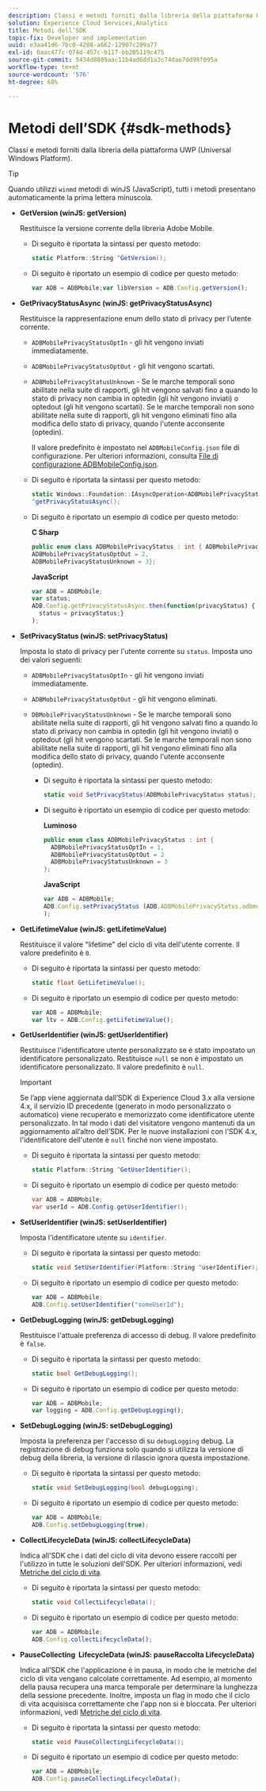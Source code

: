 ```yaml
---
description: Classi e metodi forniti dalla libreria della piattaforma UWP (Universal Windows Platform).
solution: Experience Cloud Services,Analytics
title: Metodi dell’SDK
topic-fix: Developer and implementation
uuid: e3aa41d6-7bc0-4208-a662-12907c209a77
exl-id: 0aac477c-074d-457c-b117-bb205119c475
source-git-commit: 5434d8809aac11b4ad6dd1a3c74dae7dd98f095a
workflow-type: tm+mt
source-wordcount: '576'
ht-degree: 68%

---
```


# Metodi dell’SDK {#sdk-methods}

Classi e metodi forniti dalla libreria della piattaforma UWP (Universal Windows Platform).

>[!TIP]
>
>Quando utilizzi `winmd` metodi di winJS (JavaScript), tutti i metodi presentano automaticamente la prima lettera minuscola.

* **GetVersion (winJS: getVersion)**

   Restituisce la versione corrente della libreria Adobe Mobile.

   * Di seguito è riportata la sintassi per questo metodo:

      ```csharp
      static Platform::String ^GetVersion();
      ```

   * Di seguito è riportato un esempio di codice per questo metodo:

      ```js
      var ADB = ADBMobile;var libVersion = ADB.Config.getVersion();
      ```

* **GetPrivacyStatusAsync (winJS: getPrivacyStatusAsync)**

   Restituisce la rappresentazione enum dello stato di privacy per l’utente corrente.

   * `ADBMobilePrivacyStatusOptIn` - gli hit vengono inviati immediatamente.
   * `ADBMobilePrivacyStatusOptOut` - gli hit vengono scartati.
   * `ADBMobilePrivacyStatusUnknown` - Se le marche temporali sono abilitate nella suite di rapporti, gli hit vengono salvati fino a quando lo stato di privacy non cambia in optedin (gli hit vengono inviati) o optedout (gli hit vengono scartati). Se le marche temporali non sono abilitate nella suite di rapporti, gli hit vengono eliminati fino alla modifica dello stato di privacy, quando l&#39;utente acconsente (optedin).

      Il valore predefinito è impostato nel `ADBMobileConfig.json` file di configurazione. Per ulteriori informazioni, consulta [File di configurazione ADBMobileConfig.json](/help/universal-windows/c-configuration/c.json.md).

   * Di seguito è riportata la sintassi per questo metodo:

      ```csharp
      static Windows::Foundation::IAsyncOperation<ADBMobilePrivacyStatus>
      ^getPrivacyStatusAsync();
      ```

   * Di seguito è riportato un esempio di codice per questo metodo:

      **C Sharp**

      ```csharp
      public enum class ADBMobilePrivacyStatus : int { ADBMobilePrivacyStatusOptIn = 1, 
      ADBMobilePrivacyStatusOptOut = 2, 
      ADBMobilePrivacyStatusUnknown = 3};
      ```

      **JavaScript**

      ```javascript
      var ADB = ADBMobile;
      var status;
      ADB.Config.getPrivacyStatusAsync.then(function(privacyStatus) {
        status = privacyStatus;}
      );
      ```

* **SetPrivacyStatus (winJS: setPrivacyStatus)**

   Imposta lo stato di privacy per l&#39;utente corrente su `status`. Imposta uno dei valori seguenti:
   * `ADBMobilePrivacyStatusOptIn` - gli hit vengono inviati immediatamente.
   * `ADBMobilePrivacyStatusOptOut` - gli hit vengono eliminati.
   * `DBMobilePrivacyStatusUnknown` - Se le marche temporali sono abilitate nella suite di rapporti, gli hit vengono salvati fino a quando lo stato di privacy non cambia in optedin (gli hit vengono inviati) o optedout (gli hit vengono scartati. Se le marche temporali non sono abilitate nella suite di rapporti, gli hit vengono eliminati fino alla modifica dello stato di privacy, quando l&#39;utente acconsente (optedin).

      * Di seguito è riportata la sintassi per questo metodo:

         ```csharp
         static void SetPrivacyStatus(ADBMobilePrivacyStatus status);
         ```

      * Di seguito è riportato un esempio di codice per questo metodo:

         **Luminoso**

         ```csharp
         public enum class ADBMobilePrivacyStatus : int { 
           ADBMobilePrivacyStatusOptIn = 1, 
           ADBMobilePrivacyStatusOptOut = 2
           ADBMobilePrivacyStatusUnknown = 3
         };
         ```

         **JavaScript**

         ```js
         var ADB = ADBMobile;
         ADB.Config.setPrivacyStatus (ADB.ADBMobilePrivacyStatus.adbmobilePrivacyStatusOptIn
         );
         ```

* **GetLifetimeValue (winJS: getLifetimeValue)**

   Restituisce il valore &quot;lifetime&quot; del ciclo di vita dell&#39;utente corrente. Il valore predefinito è `0`.

   * Di seguito è riportata la sintassi per questo metodo:

      ```csharp
      static float GetLifetimeValue(); 
      ```

   * Di seguito è riportato un esempio di codice per questo metodo:

      ```js
      var ADB = ADBMobile;
      var ltv = ADB.Config.getLifetimeValue();
      ```

* **GetUserIdentifier (winJS: getUserIdentifier)**

   Restituisce l&#39;identificatore utente personalizzato se è stato impostato un identificatore personalizzato. Restituisce `null` se non è impostato un identificatore personalizzato.
Il valore predefinito è `null`.

   >[!IMPORTANT]
   >
   >Se l’app viene aggiornata dall’SDK di Experience Cloud 3.x alla versione 4.x, il servizio ID precedente (generato in modo personalizzato o automatico) viene recuperato e memorizzato come identificatore utente personalizzato. In tal modo i dati del visitatore vengono mantenuti da un aggiornamento all’altro dell’SDK. Per le nuove installazioni con l&#39;SDK 4.x, l&#39;identificatore dell&#39;utente è `null` finché non viene impostato.

   * Di seguito è riportata la sintassi per questo metodo:

      ```csharp
      static Platform::String ^GetUserIdentifier(); 
      ```

   * Di seguito è riportato un esempio di codice per questo metodo:

      ```csharp
      var ADB = ADBMobile;
      var userId = ADB.Config.getUserIdentifier(); 
      ```

* **SetUserIdentifier (winJS: setUserIdentifier)**

   Imposta l&#39;identificatore utente su `identifier`.

   * Di seguito è riportata la sintassi per questo metodo:

      ```csharp
      static void SetUserIdentifier(Platform::String ^userIdentifier); 
      ```

   * Di seguito è riportato un esempio di codice per questo metodo:

      ```javascript
      var ADB = ADBMobile;
      ADB.Config.setUserIdentifier("someUserId");
      ```

* **GetDebugLogging (winJS: getDebugLogging)**

   Restituisce l&#39;attuale preferenza di accesso di debug. Il valore predefinito è `false`.

   * Di seguito è riportata la sintassi per questo metodo:

      ```csharp
      static bool GetDebugLogging();
      ```

   * Di seguito è riportato un esempio di codice per questo metodo:

      ```javascript
      var ADB = ADBMobile;
      var logging = ADB.Config.getDebugLogging();
      ```

* **SetDebugLogging (winJS: setDebugLogging)**

   Imposta la preferenza per l&#39;accesso di su `debugLogging` debug. La registrazione di debug funziona solo quando si utilizza la versione di debug della libreria, la versione di rilascio ignora questa impostazione.

   * Di seguito è riportata la sintassi per questo metodo:

      ```csharp
      static void SetDebugLogging(bool debugLogging);
      ```

   * Di seguito è riportato un esempio di codice per questo metodo:

      ```js
      var ADB = ADBMobile;
      ADB.Config.setDebugLogging(true);
      ```

* **CollectLifecycleData (winJS: collectLifecycleData)**

   Indica all&#39;SDK che i dati del ciclo di vita devono essere raccolti per l&#39;utilizzo in tutte le soluzioni dell&#39;SDK. Per ulteriori informazioni, vedi [Metriche del ciclo di vita](/help/universal-windows/metrics.md).

   * Di seguito è riportata la sintassi per questo metodo:

      ```csharp
      static void CollectLifecycleData();
      ```

   * Di seguito è riportato un esempio di codice per questo metodo:

      ```js
      var ADB = ADBMobile;
      ADB.Config.collectLifecycleData();
      ```

* **PauseCollecting &#x200B; LifecycleData (winJS: pauseRaccolta &#x200B; LifecycleData)**

   Indica all&#39;SDK che l&#39;applicazione è in pausa, in modo che le metriche del ciclo di vita vengano calcolate correttamente. Ad esempio, al momento della pausa recupera una marca temporale per determinare la lunghezza della sessione precedente. Inoltre, imposta un flag in modo che il ciclo di vita acquisisca correttamente che l&#39;app non si è bloccata. Per ulteriori informazioni, vedi [Metriche del ciclo di vita](/help/universal-windows/metrics.md).

   * Di seguito è riportata la sintassi per questo metodo:

      ```csharp
      static void PauseCollectingLifecycleData();
      ```

   * Di seguito è riportato un esempio di codice per questo metodo:

      ```js
      var ADB = ADBMobile;
      ADB.Config.pauseCollectingLifecycleData(); 
      ```
